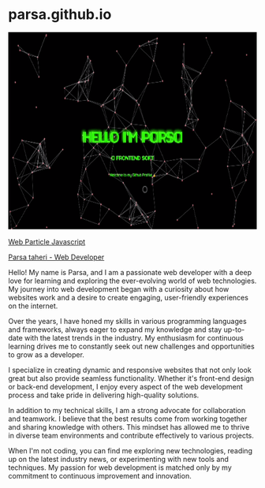 # parsa.github.io

<img src="parsa__)_-_Opera_1403-07-02_11-03-04_1[1].gif"  alt="Smiley face" width="700" height="400" width:50>

<a href="https://lordlarkin.github.io/parsa.github.io/"> Web Particle Javascript</a>

<a href="https://lordlarkin.github.io/parsa.github.io/">Parsa taheri - Web Developer</a>

 Hello! My name is Parsa, and I am a passionate web developer with a deep love for learning and exploring the ever-evolving world of web technologies. My journey into web development began with a curiosity about how websites work and a desire to create engaging, user-friendly experiences on the internet.

Over the years, I have honed my skills in various programming languages and frameworks, always eager to expand my knowledge and stay up-to-date with the latest trends in the industry. My enthusiasm for continuous learning drives me to constantly seek out new challenges and opportunities to grow as a developer.

I specialize in creating dynamic and responsive websites that not only look great but also provide seamless functionality. Whether it's front-end design or back-end development, I enjoy every aspect of the web development process and take pride in delivering high-quality solutions.

In addition to my technical skills, I am a strong advocate for collaboration and teamwork. I believe that the best results come from working together and sharing knowledge with others. This mindset has allowed me to thrive in diverse team environments and contribute effectively to various projects.

When I'm not coding, you can find me exploring new technologies, reading up on the latest industry news, or experimenting with new tools and techniques. My passion for web development is matched only by my commitment to continuous improvement and innovation.

